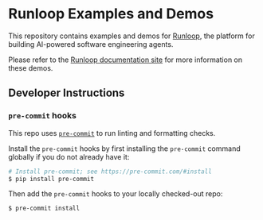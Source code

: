 # Runloop Examples and Demos

This repository contains examples and demos for [Runloop](https://runloop.ai), the platform for building AI-powered software engineering agents.

Please refer to the [Runloop documentation site](https://docs.runloop.ai) for more information on these demos.

## Developer Instructions

### `pre-commit` hooks

This repo uses [`pre-commit`](https://pre-commit.com/) to run linting and formatting checks.

Install the `pre-commit` hooks by first installing the `pre-commit` command globally if you do not already have it:
```sh
# Install pre-commit; see https://pre-commit.com/#install
$ pip install pre-commit
```

Then add the `pre-commit` hooks to your locally checked-out repo:

```sh
$ pre-commit install
```
